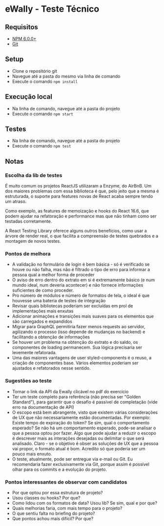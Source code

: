 # eWally - Teste Técnico

## Requisitos

- [NPM 6.0.0+](https://www.npmjs.com/get-npm)
- [Git](https://git-scm.com/downloads)

## Setup

- Clone o repositório git
- Navegue até a pasta do mesmo via linha de comando
- Execute o comando `npm install`

## Execução local

- Na linha de comando, navegue até a pasta do projeto
- Execute o comando `npm start`

## Testes

- Na linha de comando, navegue até a pasta do projeto
- Execute o comando `npm test`

## Notas

### Escolha da lib de testes

É muito comum os projetos ReactJS utilizaram a Enzyme, do AirBnB. Um dos maiores problemas com essa biblioteca é que, pelo jeito que a mesma é estruturada, o suporte para features novas de React acaba sempre tendo um atraso.

Como exemplo, as features de memoização e hooks do React 16.6, que podem ajudar na refatoração e performance mas que não tinham como ser testadas corretamente.

A React Testing Library oferece alguns outros benefícios, como usar a árvore de render real, o que facilita a compreensão de testes quebrados e a montagem de novos testes.

### Pontos de melhora

- A validação no formulário de login é bem básica - só é verificado se houve ou não falha, mas não é filtrado o tipo de erro para informar a pessoa qual a melhor forma de proceder
- O aviso de erro dentro do extrato em si é extremamente básico (e num mundo ideal, num deveria acontecer) e não fornece informações suficientes de como proceder.
- Pro número de módulos e número de formatos de tela, o ideal é que houvesse uma bateria de testes de integração
- Revisar quais bibliotecas poderiam ser excluídas em prol de implementações mais enxutas
- Adicionar animações e transições mais suaves para os elementos que são carregados e expandidos
- Migrar para GraphQL permitiria fazer menos requests ao servidor, agilizando o processo (isso depende de mudanças no backend) e facilitando a obtenção de informações
- Se houver um problema na obtenção do extrato e do saldo, os componentes de loading permanecem. Sua lógica precisaria ser levemente refatorada.
- Uma das maiores vantagens de user styled-components é o reuso, a criação de componentes base. Vários elementos poderiam ser ajustados e refatorados nesse sentido.

### Sugestões ao teste

- Tornar o link da API da Ewally clicável no pdf do exercício
- Ter um teste completo para referência (não precisa ser "Golden Standard"), para garantir que o desafio é passível de completação (vide erro na documentação de API)
- O escopo está bem abrangente, visto que existem várias considerações de UX que não necessariamente estão documentadas. Por exemplo: Existe tempo de expiração do token? Se sim, qual o comportamento esperado? Se não há um comportamento esperado, pode-se analisar o que a pessoa optou por fazer. Algo que pode ajudar a reduzir o escopo é descrever mais as interações desejadas ou delimitar o que será analisado. Claro - se o objetivo é obser as soluções de UX que a pessoa vai propor, o formato atual é bom. Acredito só que poderia ser um pouco mais enxuto.
- O teste, atualmente, pode ser entregue via e-mail ou Git. Eu recomendaria fazer exclusivamente via Git, porque assim é possível olhar para os commits e a evolução do projeto.

### Pontos interessantes de observar com candidatos

- Por que optou por essa estrutura de projeto?
- Usou classes ou hooks? Por que?
- Como lidou com os formatos de data? Usou lib? Se sim, qual e por que?
- Quais melhorias faria, com mais tempo para o projeto?
- O que sentiu falta no briefing do projeto?
- Que pontos achou mais difícil? Por que?
